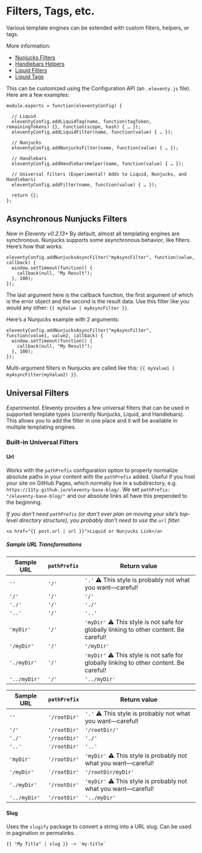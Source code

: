 # Filters, Tags, etc.

Various template engines can be extended with custom filters, helpers, or tags.

More information:

* [Nunjucks Filters](https://mozilla.github.io/nunjucks/templating.html#filters)
* [Handlebars Helpers](http://handlebarsjs.com/#helpers)
* [Liquid Filters](https://github.com/harttle/liquidjs#register-filters)
* [Liquid Tags](https://github.com/harttle/liquidjs#register-tags)

This can be customized using the Configuration API (an `.eleventy.js` file). Here are a few examples:

```
module.exports = function(eleventyConfig) {

  // Liquid
  eleventyConfig.addLiquidTag(name, function(tagToken, remainingTokens) {}, function(scope, hash) { … });
  eleventyConfig.addLiquidFilter(name, function(value) { … });

  // Nunjucks
  eleventyConfig.addNunjucksFilter(name, function(value) { … });

  // Handlebars
  eleventyConfig.addHandlebarsHelper(name, function(value) { … });

  // Universal filters (Experimental! Adds to Liquid, Nunjucks, and Handlebars)
  eleventyConfig.addFilter(name, function(value) { … });

  return {};
};
```

## Asynchronous Nunjucks Filters

_New in Eleventy v0.2.13+_ By default, almost all templating engines are synchronous. Nunjucks supports some asynchronous behavior, like filters. Here’s how that works:

```
eleventyConfig.addNunjucksAsyncFilter("myAsyncFilter", function(value, callback) {
  window.setTimeout(function() {
    callback(null, "My Result");
  }, 100);
});
```

The last argument here is the callback function, the first argument of which is the error object and the second is the result data. Use this filter like you would any other: `{{ myValue | myAsyncFilter }}`.

Here’s a Nunjucks example with 2 arguments:

```
eleventyConfig.addNunjucksAsyncFilter("myAsyncFilter", function(value1, value2, callback) {
  window.setTimeout(function() {
    callback(null, "My Result");
  }, 100);
});
```

Multi-argument filters in Nunjucks are called like this: `{{ myValue1 | myAsyncFilter(myValue2) }}`.

## Universal Filters

_Experimental._ Eleventy provides a few universal filters that can be used in supported template types (currently Nunjucks, Liquid, and Handlebars). This allows you to add the filter in one place and it will be available in multiple templating engines.

### Built-in Universal Filters

#### Url

Works with the `pathPrefix` configuration option to properly normalize absolute paths in your content with the `pathPrefix` added. Useful if you host your site on GitHub Pages, which normally live in a subdirectory, e.g. `https://11ty.github.io/eleventy-base-blog/`. We set `pathPrefix: "/eleventy-base-blog/"` and our absolute links all have this prepended to the beginning.

_If you don’t need `pathPrefix` (or don’t ever plan on moving your site’s top-level directory structure), you probably don’t need to use the `url` filter._

```
<a href="{{ post.url | url }}">Liquid or Nunjucks Link</a>
```

##### Sample URL Transformations

| Sample URL   | `pathPrefix` | Return value                                                                           |
| ------------ | ------------ | -------------------------------------------------------------------------------------- |
| `''`         | `'/'`        | `'.'` ⚠️ This style is probably not what you want—careful!                             |
| `'/'`        | `'/'`        | `'/'`                                                                                  |
| `'./'`       | `'/'`        | `'./'`                                                                                 |
| `'..'`       | `'/'`        | `'..'`                                                                                 |
| `'myDir'`    | `'/'`        | `'myDir'` ⚠️ This style is not safe for globally linking to other content. Be careful! |
| `'/myDir'`   | `'/'`        | `'/myDir'`                                                                             |
| `'./myDir'`  | `'/'`        | `'myDir'` ⚠️ This style is not safe for globally linking to other content. Be careful! |
| `'../myDir'` | `'/'`        | `'../myDir'`                                                                           |

| Sample URL   | `pathPrefix` | Return value                                                   |
| ------------ | ------------ | -------------------------------------------------------------- |
| `''`         | `'/rootDir'` | `'.'` ⚠️ This style is probably not what you want—careful!     |
| `'/'`        | `'/rootDir'` | `'/rootDir/'`                                                  |
| `'./'`       | `'/rootDir'` | `'./'`                                                         |
| `'..'`       | `'/rootDir'` | `'..'`                                                         |
| `'myDir'`    | `'/rootDir'` | `'myDir'` ⚠️ This style is probably not what you want—careful! |
| `'/myDir'`   | `'/rootDir'` | `'/rootDir/myDir'`                                             |
| `'./myDir'`  | `'/rootDir'` | `'myDir'` ⚠️ This style is probably not what you want—careful! |
| `'../myDir'` | `'/rootDir'` | `'../myDir'`                                                   |

#### Slug

Uses the `slugify` package to convert a string into a URL slug. Can be used in pagination or permalinks.

```
{{ "My Title" | slug }} -> `my-title`
```
